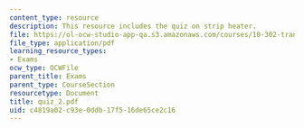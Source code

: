```yaml
---
content_type: resource
description: This resource includes the quiz on strip heater.
file: https://ol-ocw-studio-app-qa.s3.amazonaws.com/courses/10-302-transport-processes-fall-2004/c4819a02c93e0ddb17f516de65ce2c16_quiz_2.pdf
file_type: application/pdf
learning_resource_types:
- Exams
ocw_type: OCWFile
parent_title: Exams
parent_type: CourseSection
resourcetype: Document
title: quiz_2.pdf
uid: c4819a02-c93e-0ddb-17f5-16de65ce2c16
---
```

